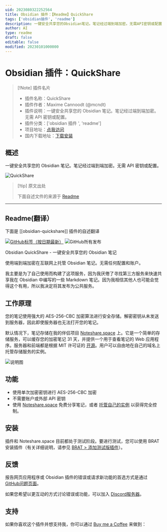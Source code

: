 ```yaml
---
uid: 2023080322252564
title: Obsidian 插件：【Readme】QuickShare
tags: ['obsidian插件', 'readme']
description: 一键安全共享您的Obsidian笔记。笔记经过端到端加密。无需API密钥或配置。
author: AI
type: readme
draft: false
editable: false
modified: 20230101000000
---
```


# Obsidian 插件：QuickShare

> [!Note] 插件名片
> - 插件名称：QuickShare
> - 插件作者：Maxime Cannoodt (@mcndt)
> - 插件说明：一键安全共享您的 Obsidian 笔记。笔记经过端到端加密。无需 API 密钥或配置。
> - 插件分类：['obsidian 插件 ', 'readme']
> - 项目地址：[点我访问](https://github.com/mcndt/obsidian-quickshare)
> - 国内下载地址：[下载安装](https://pkmer.cn/products/plugin/pluginMarket/?obsidian-quickshare)

## 概述

一键安全共享您的 Obsidian 笔记。笔记经过端到端加密。无需 API 密钥或配置。

![QuickShare](https://cdn.pkmer.cn/covers/obsidian-quickshare.png!pkmer)

> [!tip] 原文出处
>
>下面自述文件的来源于 [Readme](https://ghproxy.net/https://raw.githubusercontent.com/mcndt/obsidian-quickshare/master/README.md)
>

---

## Readme(翻译）

下面是 [[obsidian-quickshare]] 插件的自述翻译

[![GitHub标签（按日期最新）](https://img.shields.io/github/v/tag/mcndt/obsidian-quickshare)](https://github.com/mcndt/obsidian-quickshare/releases) ![GitHub所有发布](https://img.shields.io/github/downloads/mcndt/obsidian-quickshare/total)

Obsidian QuickShare - 一键安全共享您的 Obsidian 笔记

使用端到端加密在互联网上托管 Obsidian 笔记。无需任何配置和账户。

我主要是为了自己使用而构建了这项服务，因为我厌倦了寻找第三方服务来快速共享我在 Obsidian 中编写的一些 Markdown 笔记。因为我相信其他人也可能会觉得这个有用，所以我决定将其发布为公共服务。

## 工作原理

您的笔记使用强大的 AES-256-CBC 加密算法进行安全存储。解密密钥从未发送到服务器，因此即使服务器也无法打开您的笔记。

默认情况下，笔记存储在我的伴侣项目 [Noteshare.space](https://noteshare.space/) 上。它是一个简单的存储服务，可以缓存您的加密笔记 31 天，并提供一个用于查看笔记的 Web 应用程序。服务器和前端都是根据 MIT 许可证的 [开源](https://github.com/mcndt/noteshare.space)。用户可以自由地在自己的域名上托管存储服务的实例。

![说明图](img/explainer-img.png)

## 功能

- 使用单次加密密钥进行 AES-256-CBC 加密
- 不需要账户或外部 API 密钥
- 使用 [Noteshare.space](https://noteshare.space) 免费分享笔记，或者 [托管自己的实例](https://github.com/mcndt/noteshare.space#deployment) 以获得完全控制。

## 安装

插件和 Noteshare.space 目前都处于测试阶段。要进行测试，您可以使用 BRAT 安装插件（有关详细说明，请参见 [BRAT > 添加测试版插件](https://github.com/TfTHacker/obsidian42-brat#adding-a-beta-plugin)）。

## 反馈

报告网页应用程序或 Obsidian 插件的错误或请求新功能的首选方式是通过 [GitHub问题页面](https://github.com/mcndt/obsidian-quickshare/issues/new/choose)。

如果您希望以更互动的方式讨论错误或功能，可以加入 [Discord服务器](https://discord.gg/y3HqyGeABK)。

## 支持

如果你喜欢这个插件并想支持我，你可以通过 [Buy me a Coffee](https://www.buymeacoffee.com/mcndt) 来做到：
